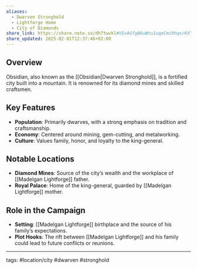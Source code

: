 ```yaml
---
aliases:
  - Dwarven Stronghold
  - Lightforge Home
  - City of Diamonds
share_link: https://share.note.sx/dh7twvkl#VSvAGfgB6uWtu1uqeCmi9hqx/KXYySABDBxq/1BY6JI
share_updated: 2025-02-01T12:37:46+02:00
---
```

## Overview
Obsidian, also known as the [[Obsidian|Dwarven Stronghold]], is a fortified city built into a mountain. It is renowned for its diamond mines and skilled craftsmen.

## Key Features
- **Population**: Primarily dwarves, with a strong emphasis on tradition and craftsmanship.
- **Economy**: Centered around mining, gem-cutting, and metalworking.
- **Culture**: Values family, honor, and loyalty to the king-general.

## Notable Locations
- **Diamond Mines**: Source of the city’s wealth and the workplace of [[Madelgan Lightforge]] father.
- **Royal Palace**: Home of the king-general, guarded by [[Madelgan Lightforge]] mother.

## Role in the Campaign
- **Setting**: [[Madelgan Lightforge]] birthplace and the source of his family’s expectations.
- **Plot Hooks**: The rift between [[Madelgan Lightforge]] and his family could lead to future conflicts or reunions.

---
tags: #location/city #dwarven #stronghold